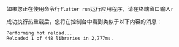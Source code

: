 如果您正在使用命令行`flutter run`运行应用程序，请在终端窗口输入`r`

成功执行热重载后，您将在控制台中看到类似于以下内容的消息：
```
Performing hot reload...
Reloaded 1 of 448 libraries in 2,777ms.
```